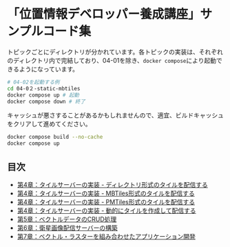 # 「位置情報デベロッパー養成講座」サンプルコード集

トピックごとにディレクトリが分かれています。各トピックの実装は、それぞれのディレクトリ内で完結しており、04-01を除き、`docker compose`により起動できるようになっています。

```sh
# 04-02を起動する例
cd 04-0２-static-mbtiles
docker compose up # 起動
docker compose down # 終了
```

キャッシュが悪さすることがあるかもしれませんので、適宜、ビルドキャッシュをクリアして進めてください。

```sh
docker compose build --no-cache
docker compose up
```

## 目次

- [第4章：タイルサーバーの実装 - ディレクトリ形式のタイルを配信する](./04-01-static-directory/)
- [第4章：タイルサーバーの実装 - MBTiles形式のタイルを配信する](./04-02-static-mbtiles/)
- [第4章：タイルサーバーの実装 - PMTiles形式のタイルを配信する](./04-03-static-pmtiles/)
- [第4章：タイルサーバーの実装 - 動的にタイルを作成して配信する](./04-04-dynamic-tile/)
- [第5章：ベクトルデータのCRUD処理](./05-vector-crud/)
- [第6章：衛星画像配信サーバーの構築](./06-satellite/)
- [第7章：ベクトル・ラスターを組み合わせたアプリケーション開発](./07-advanced/)
